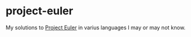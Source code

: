 # project-euler
My solutions to [Project Euler](https://projecteuler.net/) in varius languages I may or may not know.
